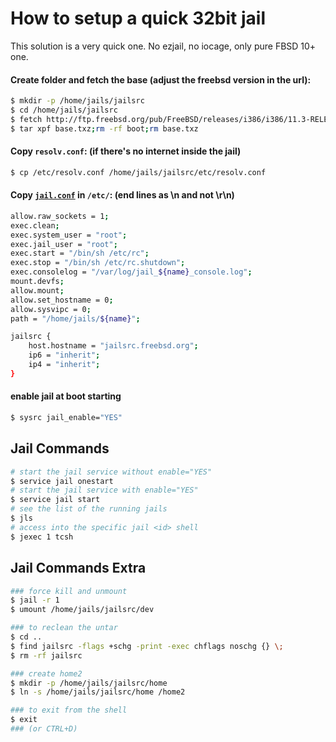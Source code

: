 # How to setup a quick 32bit jail

This solution is a very quick one. No ezjail, no iocage, only pure FBSD 10+ one.

#### Create folder and fetch the base (adjust the freebsd version in the url):

```sh
$ mkdir -p /home/jails/jailsrc
$ cd /home/jails/jailsrc
$ fetch http://ftp.freebsd.org/pub/FreeBSD/releases/i386/i386/11.3-RELEASE/base.txz
$ tar xpf base.txz;rm -rf boot;rm base.txz
```

#### Copy `resolv.conf`: (if there's no internet inside the jail)

```sh
$ cp /etc/resolv.conf /home/jails/jailsrc/etc/resolv.conf
```

#### Copy [`jail.conf`](res/jail.conf) in `/etc/`: (end lines as \n and not \r\n)
```sh
allow.raw_sockets = 1;
exec.clean;
exec.system_user = "root";
exec.jail_user = "root";
exec.start = "/bin/sh /etc/rc";
exec.stop = "/bin/sh /etc/rc.shutdown";
exec.consolelog = "/var/log/jail_${name}_console.log";
mount.devfs;
allow.mount;
allow.set_hostname = 0;
allow.sysvipc = 0;
path = "/home/jails/${name}";

jailsrc {
	host.hostname = "jailsrc.freebsd.org";
	ip6 = "inherit";
	ip4 = "inherit";
}
```

#### enable jail at boot starting
```sh
$ sysrc jail_enable="YES"
```

## Jail Commands
```sh
# start the jail service without enable="YES"
$ service jail onestart
# start the jail service with enable="YES"
$ service jail start
# see the list of the running jails
$ jls
# access into the specific jail <id> shell
$ jexec 1 tcsh
```

## Jail Commands Extra
```sh
### force kill and unmount
$ jail -r 1
$ umount /home/jails/jailsrc/dev

### to reclean the untar
$ cd ..
$ find jailsrc -flags +schg -print -exec chflags noschg {} \;
$ rm -rf jailsrc

### create home2
$ mkdir -p /home/jails/jailsrc/home
$ ln -s /home/jails/jailsrc/home /home2

### to exit from the shell
$ exit
### (or CTRL+D)
```
